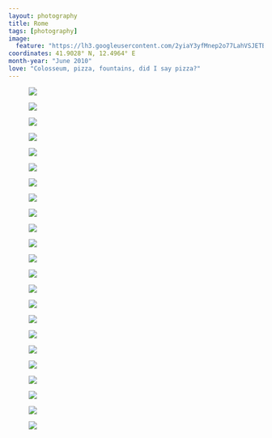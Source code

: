```yaml
---
layout: photography
title: Rome
tags: [photography]
image:
  feature: "https://lh3.googleusercontent.com/2yiaY3yfMnep2o77LahVSJETB4AMQoDjhAog7CZ7-y_1zHRGi2Vcif9nREI0RJGQTk4j4aH-VvKuUpYxyGurxMf2e21w1zAKRo5mH2XRMfnyIjT4OFLQf1ZS-frY4Njnhl8CaIjIKekdHiVD8V9InP_VdYjkz9JIUekvFsE_AuYiiw9TtzoGZhYsXd14fUXr9qSl1lgUCnVWRqdmHIYPlmmUcyt0XCv8VSWzvmralAxG2YQ5lARzO2DEt9zfPVm915CGr2YqUdXJlDmpZveZDZhv2aSdMz1DiJJf6inStMvBGNvwTBVB_COccznKtiQlgVJju5PccWZ4zBj9xPN1aW0mRb2XjUzhKoRAgL_4GmIvspZ2ANTjTzhs4wy30uGVNWtTWB-8iHEuJ3yI_cvqYNf1laJQmTuy8wwnuVY3fo8hm_3UzV9neCfmOMNrs4M_oj7O9ZRiARuMFK4yDaD3otBI_GId5ESgs66UvsDc-fvg7BB5UQvaeiwdbPwIn1gDfs91Cfw2tPln2GYQQnkgXOnFZQ2Vt1VTW51GCAKR5OTeacOh-3TKXehUHmlkvl3ou6RcAi0Oe5gOXabXhB_WOTq4dm712Xkg6tUgbwxH3Re1wYOH0H2-=w1200-h806-no"
coordinates: 41.9028° N, 12.4964° E
month-year: "June 2010"
love: "Colosseum, pizza, fountains, did I say pizza?"
---
```


<figure>
	<img src="https://lh3.googleusercontent.com/2v_gculA4s2WiEuOl1NSeszvGqtai9Hd3r68iuqlGUVCWqx09dHCYEPbb4O39BBkoi_-1PaNZSZ1uC3icyhQDlL_iNv5k61kT81VTY_iHgAy4CgYGuhI9DYBnZ0ARAZ5uZaZk5EnI994SoX1XhgvBE3C5YG7VEnTPGbxxyDVH8D2EjR64y7ZIRhuwrz7UkSCZmBAMyAV3sYZ8FgsLbstJSSbz04CuAbdjrKn_I7Zn0On9a9gpcVb40tCnoVWqJfr52ilXdvVbi1YJ9o1aCNIFXJAyvvNZ0mLKXIj6-58PCtEy93TL42FZSmghWGOvSMnHpfEvhPvnyOzX9nprGUiksk9fUECYTZCywhb46tVaZfHZrBZoLSB1i785D_fsNl9eqMb0gfwnQijBnt5QToXj5_DTJgco0amHYxWfo7ewYLzJqDcqOrP0hexTdANQjiHO4-5O225EYQQ0hBu7YeDC_mGMRDc4lC5V7tCT0NO76pDNSBPx7_ythNGhXgpjRGjVD6_Yw-wTIR8u0ewtH2mUrrkEh1aZyO8rq58cqJ5NnXoo7IRvP1m1nNEViqJsks_Smfh2tbLNOlkB9dJ4q96wKpshZPKQRYxmsbaP4Vr9iWhIoaUlCVd=w946-h633-no">
</figure>

<figure>
	<img src="https://lh3.googleusercontent.com/EFGjGx81PqEnezAXsUvcRvlHYAc29Ir_6HEfcsxMH_wIzLsrBgs8RVHgj-HVqpJqtP8aZNKmV2VdBmL9Dbnvarwzyj3NlKBVQVgljCMWYeNuyss56w4yKfWQIcsXU017HnPetw3sO9DUtOpJGUAskHH43xHx8jypS5CeGQ38CimxxZSmu8VpHN5tn_rKi5d5PJe-u20CiT3KPsnPvhWk8GJGAE_sL9eLmPTMwpkmp_3tgatS33TcwCmOL-0I9a4uhRdHOlb3_7r9FYpmhA4IHbjqYc_i-VZx5lR_vo6YN-U3Wb6Ze3pkMWb1ocWez44nOb7PbBSU7z7B4gy2vAZE5pMaTgUShT3pOQ9SDWwkh5afDFqHffcKH9Co7Tyx2e2HAD0TnGrdIY4bwbUE08ZIo5PIINU1orIkqCFfLZ8uU2ZqnhAE5fD-srAFL5hCoaBVJhKIv8NZUjVBVf430cMphsTeCgLK0rprPCVlhVDRDUfx9pDbocwl8wxFmXIgQNiSPlmMbTT9gJrMKBkYZzrpGQu0_wXP53bBnWchJpVT5BFuE9hVelQFp1ilkmWVshnyrTwi13UUyj1AvxCUGZi-lblvyDYgHz_FygvhhedrDyrgQ3GtzPic=w939-h1400-no">
</figure>

<figure>
	<img src="https://lh3.googleusercontent.com/cBP71CG9YOsC6L6hNj4A7QYb2t4rr_e8OnZBSwhfNYTs3_SRUDvwElOZLOFCxJQH9YEKLiTaHueMcMP-myZfR0jzoq4qSreZLHlcWGLcZPKUwrEIX0ysVbf8a3VVwXp_E6syymBmtIpJ8zy7Um-JwMb7g65wxwea_cjI8Pco8m43nQLOegjg5b1RUwI-bblBV-oszhr5JlJXNyUvzcJuHQtkCXpDg_pvHfl5jeuhc9Bc_T2Gup70vz3ovmoy5-Jlh9ATwm_xAkkv6tB_0lYh46SwzrBEsKmjeMaBXLDUBAfBsACMutxKFsulcW-hKGJ3k4nsJV-6F2GeMg8GE4jT--LgTtEejZCIXTn8N3_Rda2sWq0DWXk9AwrCvzPDAeqOikRYBYFqTzhinxZz1Ew-rFpobds2yBlLKDeOZG4bcSrlNUBCDZhouBq-t_AgoqM94MbkAITcCWSn1ImtuJpEO9GDhX8pUK9R9ws1SC6APg021vYbM4SBzA_xIprU6aVlG9mJpuufkgh4XZXipXybiv5i2hJdye-7h2FaOT8qImKu3elks5j09Q6VVIBpj8EHBTmJRttVBJKqcaIJW8ZguJIkQ4RCeTJK6S9dAhEccdNgL356wGm9=w946-h633-no">
</figure>


<figure>
	<img src="https://lh3.googleusercontent.com/Ija9PmDWkmv9-lYgk0s0mBm5WaBnHWJVJG-maNawIHg2YmKnKBay39eGtELU8utHIU1VEkOxVE-1xISR9yvz7TaoRZvRJBJByj9HQW-kvlO_Jtg58c7cIWYLNaJ62GalOuYS3gMPVQgl1X_wDJ5z9CzYdachiyCUYqAIpGtbLs6wElXYqY7thOrh25ljmRQqP67irAYc1p0bM-imLcEPYNfvtCa-lC_DAP_JE3eWdHmpGvHMruWPgxfBkcjgQrSpNv8y8qds4S42FPPL6F6BCfqOM6xSNfrpRqfB8ieNmqU_pSNFScrwBSsElA-TJInyLcExFoorLQWbaYb9BhtNLP7CVaRo0-kNTNj5XkYlauGaZoryTxD4c0m-zpFPy_PIB12_RoMFymb4wcAPC0uEc-6eMh2JbqHuItDiI8avKWjUiWN1s1QdNueAeVfljVl73BKahtPvrA52ZtffDIdW794aNx1nrxYQPRTl8Ak9PatSJddz99u5ABLAkVR_AP-uU1OZL51613vLrXH_tVZGQr6ulblIayVaKc0I8nVO8xciDFHARSt5mfBI-6pj7mvCfgP3Uq4tiolviSZav62gCMgzAHAYJIx_2TpqNw-8PpqP1lDHJwAa=w946-h633-no">
</figure>

<figure>
	<img src="https://lh3.googleusercontent.com/mQTClNVNMTHw3TGHHHJwKmPshTIBLspaQcs9M90LafE2iBMDYAY1lXHS7tLWbHJILYyYoDSGnWf0A4V7WiFB3ONg8xk42dfn-jsZEYRexNJQ11e-_ISJjYmq0OadfUM48Oy9puHsSI6onpAMdxJVYYFpyHXVh1Vm_pWaE27HV9aB9dFHQEstfnQvqvrswClE1RD-OIoBY-GlKNf2YCvdT3hpEiu3T6582db1ktCThKLgQtS3lZKtwT5N4bU9zTg4So0JtQ-rXOGcwtzPgBoAY-CW_gkSJgvEf1ABMCKWa0yzM8etPKJirAYwnaUJnYYJqtOetszRD2zn35adp8DlgczQzuPawE5qrx3l9sEbcDMocRsK6nFhIuLYLPN0aK2ilhHeDMfkPMDGYsctttR0MgBPf35BEn_FiGBJUfHPeeiAW6ky6FcPe2fRymyNMCcHHTkINLeymHaVJPsM7MqOyGg1nDUafo_LZKxlYFkcDNR7uw2u0jiEBl2ICAEyqW56S6ahNrypg2FKZG0sMicYFhD41suevetq7S_shRSZl-2zqbWXY5wXX9g7NYqYuojRr704gDVffGXmkKNDt7eBH5XIQ4-E9-2JqPeiN5PYd72Wj1H24yq7=w946-h633-no">
</figure>

<figure>
	<img src="https://lh3.googleusercontent.com/FpEyxsiEKhZMnhFvHEl8_C48tcyJm3MNTWvz4kIlta1Vyr4qlK9bAwLDJj0F1nnqqwy-ul0suNSNd-HyZ5IBViq17evCENDFLc4TSdPlDaZWolq5ne5Ced2aNJyBirHBMuLS3DVM_eRPlPRXYoVd63jyL2D4rwCosPeOFrNvZjFv7_pO9Z_4UMCsE0c0kSdmshxOorsiXoyZ0KQ-P6f0O0c4KD3CwqLWDNHMFWJhVUftPZMKpLdFeWU-283Mbd--kbkTTGjwmtPQs249Xyutb9c3JtqdcpCm0tt9BCVCGYsbd5rUGwJqo19v0uZtF0JDdRzXiYZCORodM8mB7bSeExwQzHIUkTvXuNVSzDsrBtStSWhC4LloVRPv6HObWu1Nd8aDGg5n76r5A-ngxa51g5Q9w3GLyyxQtPZQG-BX-Vya4J9PNemGagAqp2lNaRj744jjfJs0wVV3SiJPYodYBOoP_LSDs6xN-niJy9O8ipRcpT7aEWe6xRBIWHjJIFp1x1GZXOSryFedNC83vnIxy_Eo-sHhHzD3vU3GwEuwfsYYXmpm_GPvFCSOgLTXTwkNJrtQi1zlPd5gL1ET8mwCsc3Q9sSxpSKO9NIw7H3CRFD8XP_KZ2MB=w946-h633-no">
</figure>

<figure>
	<img src="https://lh3.googleusercontent.com/RT-e-WnmZZQPIBezLAXXbWe3pz6VNFasnu_i2xqeyEuf85B2xSh9tT6J98S01QDCkEhOO_aUTFpZzy-wmNyZ-x1EDwqg4BTCVuStvChHeyl0e8tnA58CH_m5ENlTLgLvhcHoq5fpFt9GRqzYOOJZu26z27I0u0Uwa_yj8n6CDYuhOWXQZqoA8av05vgDm0P_MvZcX6D4-LXWaTRluNGjTT8kU-BHQ-frZ4yQKtciAKJfk9rXX0xT6BmnT75xURxjkZQQFoBsOOXxfTxGgMSjztSyZ59ReoU-JWVgTT8TDe4zmx3WVWceAfGbXRknmcOjLOOhINAk2HNmWChtNwXNSOMwOpTN3PAQ_Q0qOabwm4yGmgxnrMAyCZgDQuF5s6CIBKPtoupA3v-ej1PPQYrf18qe_PHHvdTI28uTHzzIoNfqa272A2Ua5UbKRgFgYGe2HKJDErIZrt7x5_ILjQw5mFmY5yZKU1rLsmlE3uk2qvLoXYU2DOm-uGNJ5WFtxZnIu9TkuG1ID-LvtIWSJmf_X5w9oviqrQSQDWi6hdtVVZY0LiSbIaDYg6uUmINVhyP1Ges2aWIKTR0C5UW49Sc8s1MXKo0-3qIAOQi7Qo3eB4AGWP0DgZz6=w946-h633-no">
</figure>

<figure>
	<img src="https://lh3.googleusercontent.com/DIwalwt1zMAJtobRXPnLktQLxLj4OXxiEe2kA0cJTtJUCoUbEjAx4DwxofU9Q8m0YYQWtNV8sduMMWeYyKI8PvBU43-1nxzyHNPJbTePJuOUYD6H_t-nXcSEAyiY5doapOQushqGVaG1_oddFZrY2TdAX2Np8xvtN14uSBMkp3ObKnCR_IYvpE_zS13sO2QJfWKdxAptotwnuV8GlWFZs1Rzpqv5OJZWWK7lSOvsJPfEf7Ptm5s_NeW82PBYLGNSiaAjEzlKHdM2aGeyWQNpzh3H9Rd5TkEDhLNxnB2viZnXKoZyxensghulxoPWxOFtaLiElCbbjBrwDG1AvhJIVZv3hwcTNFJY_0ysmfdvZJ3PqskRxEockaBRxmaej9B_Zu83ZKLeCBYKWK9Mp5E_qmpoQLH25PVXK-FHwDjOeuxY2q7pXTiFsAcXTEeeh7iwsuSt7s-1ZMbxSzHhrbvCFWb9hq4rpEpncdE5bM-HuxATz1Dzscxr1dptiClQFounBhi62VMcW2ZtSba7NWJAS35A76i9P-qh8YGIQhmHaW6scAOMtV99dv7Au_mii3hhXC7J4EphYaZqSZwAEkgT5smNjkEGeI0cD_j0YNMLdQq6UHO2HNCo=w946-h633-no">
</figure>

<figure>
	<img src="https://lh3.googleusercontent.com/L-c4YtcaDI7wh_pnAuMSqrEgtOGFRWcJsilTAN_nw1pRQjo1VlOlZHFo_kSaElJBTRBhWpiyqiFYl1KF48f3n8fZugwHQIuI4--G2TbeSvheAOe_ojk_w6LFK8bpRHg7gBQRSePpa5AShrZdMpnzKFeSFGSVcHd7PDEFBUlE-fjbMseqgOvPdZXSJS-Ac7bqxq9_WKUyhK2sNSvpHYFyG02GLOW3YO9rOTSCdl9AVW4KZkejoqgUENznLXE_jnz_Uu9546QG1ch6ww5YiKH2LcbxtovNUC1eooIvaH4n_DD4hP0wSELZFj6kBWtU98KBt7q6w6ckhAvzj8hteh8Ypu_7dEzTMUzX-W-UMViLRYaYmLSESAWjGoDQQzZjBt21x3DZS3Vp0x_oFQc2J8agEwoxO49zbFx-pe8LYNMdRa3tHuUlBfS_UNFTAUqS14s4eC8qE3q5MV78bRX5lnSN7k4GFi5pOdQxKm8qUYe24tNWvxks9Z4oS07Woxq6AHwOPTbDiB7UUIkad0Dc9kft24M4FdcFvxvUtZ14Ap7g6zEKKmcmTqKV6akSsOEJSx_UThBbQYbz4CzIzecTSmfkkOFJIGF_KrP7TQPP4VY6-D79JJHGv4MN=w946-h633-no">
</figure>

<figure>
	<img src="https://lh3.googleusercontent.com/43nNUDkoPUAk3gkyUXFHOq6hO-741mN96lFNGXl0-ur7Cw3CIdss6ExTlF2tYw-U4vezNZr3I2f7bDp2dSgmKbcq0M8e-mEkQJ0qb4GYZH8pOB6Wfbc0YFVJTUXP3F7aJnUYPuayTHfbY_kZ9B1s_9pJdovYZAzx3ggMpMI5GgzvrSKe-Pfaigiz8soRHDQE7w0xjHU8DFyPuTSo6CiVRZ4lK74kWNBISigH0C9rpFOY2dCZJbWKq7HSuJGxaiVPyLy78yn0OXdqGbgThXEWCwywDIPCAnb9LI3DtZGxPXBDe3s_VsbVLXLPPuLMuxQsMLcGa5k85ISTwS-qqD5m4-mcV2SaSik5xAUqGd84jRfWJT8YohI0oj1Gt5udMcFLGSNJ0MZhIEJkbH2ISH9JuCxWcVuz_tNepD7yo5UQ7np886UqWCL3pzd9DgufK6jF-DYqGTGurSlYjRXuSGLKqQB75obSNiJ4pV4r_o23jmMyEZpgF4OZFYOPdqy800sNTpgKw3zu8WWmkiNeC_jas6dkGTTbFVsh4dlbZaxnp7TGLd1CNgf-zQW6D3C-XGWDnHrAFQL4VZosbxnsgSu1Z5Yt1A_OGcItUzglpzJ1MS9InAW6J0Si=w946-h633-no">
</figure>

<figure>
	<img src="https://lh3.googleusercontent.com/FEMdsyROlHHnwufJx_IizBSpD7OLb8rdkpDWl8IryWq50m5B7aX8mVuNdFdden6_enA68xO6CbUXDLBIwhHVIOV0ooOA3NhYolAqs4nkR_68s0w2Z2R7Gw4fvNCUb5VwulQf_teb1xSt9VH0BoBRHTAohcx8F8F-V2UsATw_ZZC4ydmjQ9TG_MhaIwRNfE-xW9OrsCO8TAZY52TBcyd6H7c5EKRcPqPzYQRJQvpt0K6_V5IbohTMMUYkemWhvGibtRZYSyylRICAGBO5iJC9nlV3o7-A6b3fdp73oe-DrxRk0qDtmbuhcuanKvSl4zLj4pCNpoNBUkShU_7arShuvCfsUCu5jewlC34fsDLlTXJduYilFaRRpBJMAfT9oL0Bru-8rtupXTk9iXjLNOxmkDTopUHK5v8SWqnwZKdpr7k2SQ5BwWnyOsyLr_x0A2TIsR1i7chgp7dX2gOlAPLHcBPXrfwS6Y0lzcnGZFJwzQ1joWqg9R4EdVE3hExzINxyNt8t-18dxlHb89JMd8H8x4TpfSDSzF0CGalgEY5ScvSlrnuZDu_YL1ds9X4x8VhhEMHKWeZZXeOEYJio_C7IHg--QaI9acpTwv4ZDVNGLvSOeAccUmbj=w946-h633-no">
</figure>

<figure>
	<img src="https://lh3.googleusercontent.com/Pr3F-ny57OqNh1SIAw8-WTQi4F7IoLZtaVnEliJdZpJaktOqXM0IKoI7JM05KkF3eaKLMjnmSw0qarxt0VsV8bGZJuR4gFNn_Wc0y0udQRXU06NEK1WuzjuAWR9c5WaLwTFjFaiGb-_2hNyelirrpTTaOTPx6HXdCuQrJ0FQQQjazA-gACnw-gmU2vspVjfloeyna5ACUqUQY73fDjj0XjLJcNNd8EOgf9L4QsouNWV_MdapVypMMb9Y20W6WKyoDGhsPWP2-rh8s3DO_N8bK4Mu1fDaKeOK3sr1f-RE2pxaW-5RJQdOYu-sVMbKpWzO4APyg8-bfMquP7I0RKg3Z8GPdfz8FI0qRArykFC0EiOBkqqQl7KxjkuD0Hnia-wX-LGv--7igTzABotXIRGfbEzPxfODc6plStooRiyr2LbFrl7KHBiYW-vFt9SckjllpX9vmO_DTrs9T0PjGOoWu2bVbDEfjcJIKpRYxRJ0SsDLuzkJ2nfkaeHOYkF85bNXVWBZvOwrLz9OviNdU5Jyi993n5XucJFMhLyf3_1tKqc8l5Lf60h6dSdt1q-4jXU8BME-XKgRDXY4w1-qjp3KY137Co-qBpiGULFIK4G7gt9eaJubfP92=w946-h633-no">
</figure>

<figure>
	<img src="https://lh3.googleusercontent.com/A1Iez_rXvdlPYLfr4Q2vSnGaP0E7_nYYfIy7nl5noSis0THfHGcKme_wVe-zXDcxzEtDVawO6L4ctAY7hc9-iGtPhKt9n9qqdy_eKg4knuEDis3to0oCarhIpdzzyEx1ceVnNpp4N2779EsxsQnnDQ7v1icmBofuGel9VC3qI2vxYuhVHolmMzJftsCRh6iG9g6W_IeLdQS2Ilz9MzDGAEdMgrKcqEPgMgs5hu7PK7UT21i_3QTC-OIBjsV5ayERN6ZyfsmWX1ymCczvqoEUvzq8EovjO9LUpzZhCy4b8kg8Lrw5uR4Y-iKtouXuzhMOfrNcq4qlJ18lHNoInzmfvxkvp3ii_o2C7sSZ52MJYfBeAEeFHxHeJtB-O2rRBEQP0U-mIjGNNhKMd65CAFYGr4pxvxc27l3XAyQHwZ3olSO7Q20N8T_vzauUEN4XmcspSdylwLOZjevn934i_nYBv5An22CoU2CmuvqN3VaaFEHwc1k389npfFsoywTJr24apAc3oMZuxyAl8F_OOdJNkKQhwSRAZ7ykcx759qXQthAYBJipdgeJmMWNqT6eOXvVYrseuaNlC_G3GaYl_tSLYnOmsCb0rJ0bxpY4_q8D6XkQh7-Lvzm_=w946-h633-no">
</figure>

<figure>
	<img src="https://lh3.googleusercontent.com/mwP56nC-chzVfhmAgUpaf2IUKr2-0-CTI2fNsrDqwyhJ400NQA98F5gH9doxplgQm5Vilp3IGJEvvQ6QExmHkVXJ3DEb-S9JQnSA7pMG9704rcUQdnq1ptuCKvOv9IEfW5ZyrtAOzjIxdc9T0FSI0bCYkVOfHowrJb__fcaQfcXfgzo529wruainnJZogzXvJ1uTNe8P7KNTwFJUwUNKeytxUrwxMk769ZZZMY_5Qy5n4khY3fqBTev5nU664q3O_-K0pO4zllCQue4SPhYQi0T3Ebpi7htU7LZA4zKxphaWO-dr4EKgJ8UeJjpd7J1p4L_LZiGnbDt6JQluOpCGjBKb1QmEkWUIZJBBV3bh3CrbzPmIuvlk237V2vISuiIYpSdqq4RTURw-eTaffmsVRyEKUHBQCEpTITlsJv6hi9IiW2lTbI7PxP-8cmjVNm3OTJ-FyULL2l1MT6Bk_MUBnHm-qR_DOUbrC7HyOAAVpZEYcsVSQVEeMfXOSiVaVE2hDfwqCd0ctod9kP7lsp5itJIxcNKhSnaJ7m5gpOdoxIWAbDwwVYcOZu7AI46fsBVpWM6OjtmT1O_90yFRPj957Q6L4_cIfaAoPLEYHkAh3ZBwWrrcmNJr=w946-h633-no">
</figure>

<figure>
	<img src="https://lh3.googleusercontent.com/GvSaqxw8XjV7_i3HHV8ZP_XYKYRxxgbDna4pOMCltRZifyVgbzW8SAcDdGWPmNxY1htK9eP2bHWF5A86yyLjSmZXlEEPGu7Oufq2XuvEmiLlNPJvOuAX8sTzHEO4dpcjhZoWR52D3Qyvmqenflnf4N1kDd_TkVayr93U_roQhEgajbOPH2X88qjENf1KXWJyEhHJzQQcO8AeItl5t-W3KM2gnDO3BF4_k0ruH7rjbv4WBS7XCUSuDqT0bPQEIR1mxS6o4FDZrqEWJsvpQkvAxIiM3frlPFAH07sYT06ym5txqHClfsWGFkXkXre-ouWCzjoBjo3E_xZ4t3ttmddqTEGx5P_ANFcQ4lLG2Flga5DNjoypF2SkLsxx5h6B7QuCFu5vQlqLDB4MNJWGNgyxnlOMoJMkiTAPU9EKpev-s6ZnuiTDh9xVT0rWlVl7ONNdWcgy1JANlQoYJP7b8ISo48eItb0Sq-ZcUNcCYsph_B2JmbcFxrvH_xS38l6u9YY_6Gdm3qdpezogAli2hCgUbL69ShYmejsxil071It8dpDT27LqbsLB5ylc7HUmh_kX_kulKS_5PQZBC4Gn2JkkrE5cvvPzK7Z3d1-eY8dJGJJ-6J0vkPxI=w946-h633-no">
</figure>

<figure>
	<img src="https://lh3.googleusercontent.com/uGCUrduhLMqWoGRcOxDls5FGffmdQaZhQ7fcXt555NYl0f0oI4S01A-ypnw9WGyZlCxI0jZbo5wY2Tp3-6hVmHhbJP-CyFBe824JW1FOgOQ53iYURafKxsRz3hEj_OKr349vNvM3naKpDwFu68_-FFQZEATDW7-8WzRLG1rWY_aP8uoMY8gb-5HuQQ238QD33uoS-VNLjy5lxuK-a9c2Fq8PtQLpjTiP4dc7_mkhFgDpML4AL80ck0iqbV59Pw1cL7Czo_cCg5zaaM9ApZqNXcdoVhPOGYTPOKimhIpmwKHEG8ZeprBq0Wopd9oX2LxUN9VwBYfXQV2akdfrO8ox9bYdXgknVjoU0MpKCV8t5FAJOwtDLeTssBveq38K5FGUJFEiN_Q2t-vOYUBqKDyX0mb5_8AOQXkRkzkyLnRwKU7OK39sLZrEQLiXt0oBesoc7D4YRrC_46v2EJp0ilLykQMsiDlo2EUmREzCXTk1ZyahCdlWT2YRQx-KwkrrtLGWDh9-D70IaNhFIOmnhBhiqY2CfJgPX94QRh0hyYqkkPrd9hyVXsN-rH6jKgJKsHtFUgkals8Su3VAIFX4NJymN-CK98EhxOmlzOZOei9WuzmyUukjAJKV=w946-h1400-no">
</figure>

<figure>
	<img src="https://lh3.googleusercontent.com/9EC7xqBvMzKAV5zqN48EqcpjmK4f_Eyc1Oyu3_aMefLYtCoP_2J_Z-k6WdnJtdIyS7xuDrz1GwsHc1o2i4nuBTBiRQC18mK2HvKr3MWo-Fa1MeBsy_2PrDvGiCH8V94IMabgVzUOiw_Y4EENwaklk9dK0yC6faEwap9iL8l8b_umYmg8fg-fsWUTgZGxskoYiyAJ7U8ReXmEjwzmM_UXcJUUeN_t0-6A6L5VRJdG_kczT4muY7kz8QXOzy1jbn8yYhtHEkpmNioXo2ZS6xAng-8jxZAD4LfpR8NUAu9e5cSkeQF2Yy-eP0GqkPw9sfKNvrdwidQvkrj-QyWVPYTMfYreHG8X9PNmBYojJ8lq2Z5Bha3_PrfaQR1LUFlrnraFzypLurWIT0ms8olqAHw_WLojZUpdX0xmsfL4fKh6FXvoTyOZo5iC_X61trxzIr8eFJIKCK3p23bdwpvWKwVl3MgeZuZKN7Tnib92WOOIuK3xehzUr7e0CSLmMGm7xcMx3EfmMD_tJPEeeHLBDroqwA1_EUixAS2x2lXd5bZ6orvezsD2B1KdkHC342dHoOITVRUZaiy_4_NqQIl_XUSItXbBzY7au5T1GIIX7ysdEzDqzvAcRhT7=w946-h633-no">
</figure>

<figure>
	<img src="https://lh3.googleusercontent.com/dnXkZ-YugPt1VrqnPDvK4lfCrqy1ZZwif-Nhvc_-eIBd3JrLFcP884jdWmr2qh28iaJmXPTuGI1SZXLMu2djLqKErR9-uU6ojRscn9SCzoTcLsOlmvj-n_gFGJnzCfhTc32B-9AK4YpxLvfkXGttdzzj8Z_xr84N5vRrLB7mdqfwPVxmj1Y9CBj6yz-Va7PKXEMdKWL3CEUSL8myd-xUJyFveDnan02zFkyOH0b-qvPhWZl0uJ4wdQ1zhSCPOcGJtU88wP--cmv_dsHQPHeOlpAefi8XKxlQGuu7jLHRxJtTt_b6Mv65rLCtZdIn-l89o5Wlc0VRsPBouTdGj0JTJzZDoNoNv8RlyWJ38XdovSofXV4uroIp4Tqznf9YgIrbk9y0JrfpNIcU-I8cTQXUiWC-NYmMIAaYMuaWcEuOA-ZQyVz9K_YwUvoLt7RU81TXpC9kONJdEr8gU6Nuf1EKo9tGFITym0dklOleQwvfFNVO2gYLRI7rnrsxhcntE9eIr8gFK2iZbF9qYzU8X1Xcqrc7ZRpc5fMW-Pt1TVoyvQxhdIS_r_vkxcDl0KOeHuF0HLIYg4NOEvFuC_N013epysvygYub4u6is_ZL1CsjHQMdA9Q_rIRS=w946-h633-no">
</figure>

<figure>
	<img src="https://lh3.googleusercontent.com/I6sURvb0w1M23aYv3Bak6g-Orf-Ib3djWPMj4RTprdxGwn72nzDB_-GVcwjtVD07MxQb4zaezP-RzyVM0e3uxTcShUyeERJhfdLAhxRr0L-bL16bUhKx2FiIhJEJCmFZtlvGAajek-IwtHS4y0y2dv4az0ysq42iEFixnsakcE9Qm78QZa18JW52j8Cn6z9_zgjfxyUokX6KUynYKFTdVXGmhZvzijOciQUSSuPCZ_HZBSXD49VyI-b1ptfbM1NEnAUJKxAKZh2X-wD8rdDg2wyB5GboHWouRJIpe87up2YjvowxIJVqN-xyasNuwCqwAN_8C9ku3JjuO7L_QdVr0N4Et8IK3baUlTnnRxacY21zGqj2N5IpE8lPKREWg6KuRFUjXsAcBxedelxjfZltxuKpM27SGYndJ6XxmKEeqLH44TlnjwaDKdzbkcMQQ8BQOZolVgFKbQLChv_180uj4LgVLRia1WlH4tt9ybunlhnKzR_ucHkHZAidLAt9l3_nF9lr0JJtOjufYl7w2f7Xa0uunXZbA6mylncGVSDavYRZobxpbrCUr6nPoRDCT6gaVjFxgvORyvOmuhYS0bPoJ0pqE-d4usHQaoTUlA6GMZAGDDgs0wdK=w946-h633-no">
</figure>

<figure>
	<img src="https://lh3.googleusercontent.com/BYR5Mb01skQ9UNLyMLesAFEl0aAWeeLL4oNmVnmMG6prSXTCJHZaLT62sQOev5eu1lETx9G8bwvdaUxsIsxmc9yAx_oP_1h6s1_opadD3xupZ9JTbq8lN9iEBC03IsIM9Nk5Fr23YlkjRNKyQqlasTj4m2FWs5c_LhWMy0VCcC4g4Ps9GUW34nxHfmuTS-HaZtPQFike2soYzLBwNt0a2Q0YwQg7Aw3gy-gt8xb8sLThpbIB93I0iPSLevDlKClDDF7y4NSJ3lDyTaarvgCNEQRS0xz1nDCP0CUDz6b7AUAfh2k7edXihgthGlscbirSMjtMG62Dggz2Rt23Zv0jymivMOoORo1tHbZIeivC5qdyzxrlOKkQmZh6BEwZ9L-GWk6WEjpuieg3bE4VvWF72T5ZhYPKNWOsMmdPkTJ9sW6PPvChVzmt37iDw-CNk0cHZsr-lhhp3CnGRtZP4QRWlfn7FIhh8C1cKSXcU1ViIx87Tt2omHp45-86l_V8dzCOiLvQfZz3sQedPdV-oy4EyxSIrp0sAzM-kS8AK3Zj1O-ShamAp-NE4ZCH4_ivud7NeaqsE2EhiusnLXP7RbxeI6WWgby6IUKBn47_vwHBdqItiLyV_yLr=w946-h1400-no">
</figure>

<figure>
	<img src="https://lh3.googleusercontent.com/RfK1Tms81iC7W5n4rfsP7w4I2Ni-ojjhhSyB4IzsN2h19aP5cuUOA5baU6XEr3ilhAmkbbwR1aupYA0Y-xxueAkR00cMEkeGofZR9sb1rHuauVjh8TTkxY4wMslsqC4PDgP0lP_jwfnRuCLhnTaLHZgNZbNaE86-uXTD9d7vVhZQ4Voyzj-0vKsKXTVS_ZqPIgN-814vhDdPjqINwNrtOyZChVyP6Hxy4mzKQqEAACvYA2_daaD3-mr0k95b08gjkgR8HXTFlsr3jqRehysAkSzieTCvwBzVhWZBWrAgqFpRxUYvAqCM9R_z-w7Il3Cx1ZDsolOpknc0iG0SyuDX5Otr9-L3X07Tg4CWuGH81TejLnrGz6_QHKJkxXkVj3oerKTztA7W6fylhpJI871utqSdHr8UDGS_QcKn2BCFx5opI62-gCN_gNXg7ClgzAcJJNpK7a0oa6w1VVL9IXbWsEDtYBfoUbtJdxzLD66hJ5crPEMp2KrYMWU3JhdPfS_UH-aqkaurutBbP4wxrQcz9EFm07pGfXyHUdTiYUgWf_zHwKAaeEmAVq-f7donGzka_woujP4mIP2cqLPudEeqrqpf6Cj5SB82l7TuUAxQKewswoErz1ug=w946-h633-no">
</figure>

<figure>
	<img src="https://lh3.googleusercontent.com/NPM5Ww6n-AUSMCCMwFh4MIIcllVG6MlxCj1k4FNRjnT8zZrg6cRQF9dVJN-obycFbLQM8TcJ3k5iCudmgWu9UPzqVvLyRM5C8tg6sFdGpStZp4x0EJETLNHNiG3Eh4mTCcIwGK3PlUJ_F3FpSA6-PwzbvFCXcRcf6bIVI343-zk2tILUmKyuDhc8Zbt-tU7XAfvsQUETLLwYIDhfsNEaf-EkfTuE5nzRUTg7Wx_KBs0Kr-wtKQXO3Ng7ZQoI8as1aysfsQdHTFeTlLPIdak6GzgrzU2sh5ee8JJwOoTyJ-i8SSG61sK1GAsOWYKRvMQGudgNstc8SvTRbLysyVVpSuiLAMJ2vl0jBHLB6P4JW890qMEueBN7VIibD8cBQFbZ7IFltTfTUnTcDj89j-4e5-7DczpsapzHXmwyrFz_YG7AmhykkYTQSKST_tPfSFfz0__ICdiOz2vKlSkztm13SHjI-j35rTRCP_iwOw8qvV5xHErJO3K-5PgGRTl34SFYERN3k4V4G79zFVrV2sC5lpgxAJ2Tdxm7cvI-mul0z_nFSz-cTXwAzffcrvaCyvioWqiirMdYMRjTLoB3ufeOA3L7nNSoF4NeEW2phkR6CeVvKvR2DQQu=w946-h1400-no">
</figure>

<figure>
	<img src="https://lh3.googleusercontent.com/2yiaY3yfMnep2o77LahVSJETB4AMQoDjhAog7CZ7-y_1zHRGi2Vcif9nREI0RJGQTk4j4aH-VvKuUpYxyGurxMf2e21w1zAKRo5mH2XRMfnyIjT4OFLQf1ZS-frY4Njnhl8CaIjIKekdHiVD8V9InP_VdYjkz9JIUekvFsE_AuYiiw9TtzoGZhYsXd14fUXr9qSl1lgUCnVWRqdmHIYPlmmUcyt0XCv8VSWzvmralAxG2YQ5lARzO2DEt9zfPVm915CGr2YqUdXJlDmpZveZDZhv2aSdMz1DiJJf6inStMvBGNvwTBVB_COccznKtiQlgVJju5PccWZ4zBj9xPN1aW0mRb2XjUzhKoRAgL_4GmIvspZ2ANTjTzhs4wy30uGVNWtTWB-8iHEuJ3yI_cvqYNf1laJQmTuy8wwnuVY3fo8hm_3UzV9neCfmOMNrs4M_oj7O9ZRiARuMFK4yDaD3otBI_GId5ESgs66UvsDc-fvg7BB5UQvaeiwdbPwIn1gDfs91Cfw2tPln2GYQQnkgXOnFZQ2Vt1VTW51GCAKR5OTeacOh-3TKXehUHmlkvl3ou6RcAi0Oe5gOXabXhB_WOTq4dm712Xkg6tUgbwxH3Re1wYOH0H2-=w946-h633-no">
</figure>